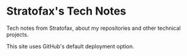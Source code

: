# Stratofax's Tech Notes

Tech notes from Stratofax, about my repositories and other technical projects.

This site uses GitHub's default deployment option. 
